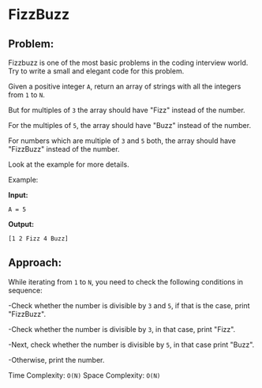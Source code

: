 # FizzBuzz

## Problem:
Fizzbuzz is one of the most basic problems in the coding interview world. Try to write a small and elegant code for this problem. 

Given a positive integer `A`, return an array of strings with all the integers from `1` to `N`. 

But for multiples of `3` the array should have "Fizz" instead of the number. 

For the multiples of `5`, the array should have "Buzz" instead of the number. 

For numbers which are multiple of `3` and `5` both, the array should have "FizzBuzz" instead of the number.

Look at the example for more details.

Example:

**Input:**
```
A = 5
```

**Output:**
```
[1 2 Fizz 4 Buzz]
```

## Approach:

While iterating from `1` to `N`, you need to check the following conditions in sequence:

-Check whether the number is divisible by `3` and `5`, if that is the case, print "FizzBuzz".

-Check whether the number is divisible by `3`, in that case, print "Fizz".

-Next, check whether the number is divisible by `5`, in that case print "Buzz".

-Otherwise, print the number.

Time Complexity: `O(N)`
Space Complexity: `O(N)`
